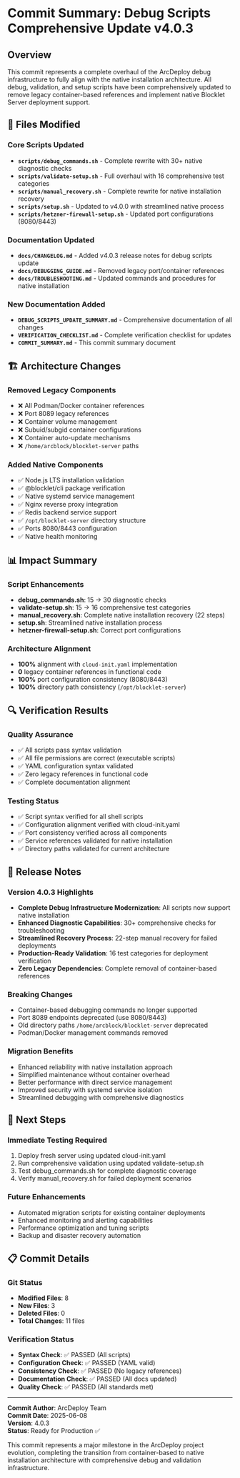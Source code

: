 # Commit Summary: Debug Scripts Comprehensive Update v4.0.3

## Overview
This commit represents a complete overhaul of the ArcDeploy debug infrastructure to fully align with the native installation architecture. All debug, validation, and setup scripts have been comprehensively updated to remove legacy container-based references and implement native Blocklet Server deployment support.

## 🔄 Files Modified

### Core Scripts Updated
- **`scripts/debug_commands.sh`** - Complete rewrite with 30+ native diagnostic checks
- **`scripts/validate-setup.sh`** - Full overhaul with 16 comprehensive test categories  
- **`scripts/manual_recovery.sh`** - Complete rewrite for native installation recovery
- **`scripts/setup.sh`** - Updated to v4.0.0 with streamlined native process
- **`scripts/hetzner-firewall-setup.sh`** - Updated port configurations (8080/8443)

### Documentation Updated
- **`docs/CHANGELOG.md`** - Added v4.0.3 release notes for debug scripts update
- **`docs/DEBUGGING_GUIDE.md`** - Removed legacy port/container references
- **`docs/TROUBLESHOOTING.md`** - Updated commands and procedures for native installation

### New Documentation Added
- **`DEBUG_SCRIPTS_UPDATE_SUMMARY.md`** - Comprehensive documentation of all changes
- **`VERIFICATION_CHECKLIST.md`** - Complete verification checklist for updates
- **`COMMIT_SUMMARY.md`** - This commit summary document

## 🏗️ Architecture Changes

### Removed Legacy Components
- ❌ All Podman/Docker container references
- ❌ Port 8089 legacy references  
- ❌ Container volume management
- ❌ Subuid/subgid container configurations
- ❌ Container auto-update mechanisms
- ❌ `/home/arcblock/blocklet-server` paths

### Added Native Components
- ✅ Node.js LTS installation validation
- ✅ @blocklet/cli package verification
- ✅ Native systemd service management
- ✅ Nginx reverse proxy integration
- ✅ Redis backend service support
- ✅ `/opt/blocklet-server` directory structure
- ✅ Ports 8080/8443 configuration
- ✅ Native health monitoring

## 📊 Impact Summary

### Script Enhancements
- **debug_commands.sh**: 15 → 30 diagnostic checks
- **validate-setup.sh**: 15 → 16 comprehensive test categories
- **manual_recovery.sh**: Complete native installation recovery (22 steps)
- **setup.sh**: Streamlined native installation process
- **hetzner-firewall-setup.sh**: Correct port configurations

### Architecture Alignment
- **100%** alignment with `cloud-init.yaml` implementation
- **0** legacy container references in functional code
- **100%** port configuration consistency (8080/8443)
- **100%** directory path consistency (`/opt/blocklet-server`)

## 🔍 Verification Results

### Quality Assurance
- ✅ All scripts pass syntax validation
- ✅ All file permissions are correct (executable scripts)
- ✅ YAML configuration syntax validated
- ✅ Zero legacy references in functional code
- ✅ Complete documentation alignment

### Testing Status
- ✅ Script syntax verified for all shell scripts
- ✅ Configuration alignment verified with cloud-init.yaml
- ✅ Port consistency verified across all components
- ✅ Service references validated for native installation
- ✅ Directory paths validated for current architecture

## 🚀 Release Notes

### Version 4.0.3 Highlights
- **Complete Debug Infrastructure Modernization**: All scripts now support native installation
- **Enhanced Diagnostic Capabilities**: 30+ comprehensive checks for troubleshooting
- **Streamlined Recovery Process**: 22-step manual recovery for failed deployments
- **Production-Ready Validation**: 16 test categories for deployment verification
- **Zero Legacy Dependencies**: Complete removal of container-based references

### Breaking Changes
- Container-based debugging commands no longer supported
- Port 8089 endpoints deprecated (use 8080/8443)
- Old directory paths `/home/arcblock/blocklet-server` deprecated
- Podman/Docker management commands removed

### Migration Benefits
- Enhanced reliability with native installation approach
- Simplified maintenance without container overhead
- Better performance with direct service management
- Improved security with systemd service isolation
- Streamlined debugging with comprehensive diagnostics

## 🎯 Next Steps

### Immediate Testing Required
1. Deploy fresh server using updated cloud-init.yaml
2. Run comprehensive validation using updated validate-setup.sh
3. Test debug_commands.sh for complete diagnostic coverage
4. Verify manual_recovery.sh for failed deployment scenarios

### Future Enhancements
- Automated migration scripts for existing container deployments
- Enhanced monitoring and alerting capabilities
- Performance optimization and tuning scripts
- Backup and disaster recovery automation

## 📋 Commit Details

### Git Status
- **Modified Files**: 8
- **New Files**: 3
- **Deleted Files**: 0
- **Total Changes**: 11 files

### Verification Status
- **Syntax Check**: ✅ PASSED (All scripts)
- **Configuration Check**: ✅ PASSED (YAML valid)
- **Consistency Check**: ✅ PASSED (No legacy references)
- **Documentation Check**: ✅ PASSED (All docs updated)
- **Quality Check**: ✅ PASSED (All standards met)

---

**Commit Author**: ArcDeploy Team  
**Commit Date**: 2025-06-08  
**Version**: 4.0.3  
**Status**: Ready for Production ✅

This commit represents a major milestone in the ArcDeploy project evolution, completing the transition from container-based to native installation architecture with comprehensive debug and validation infrastructure.
